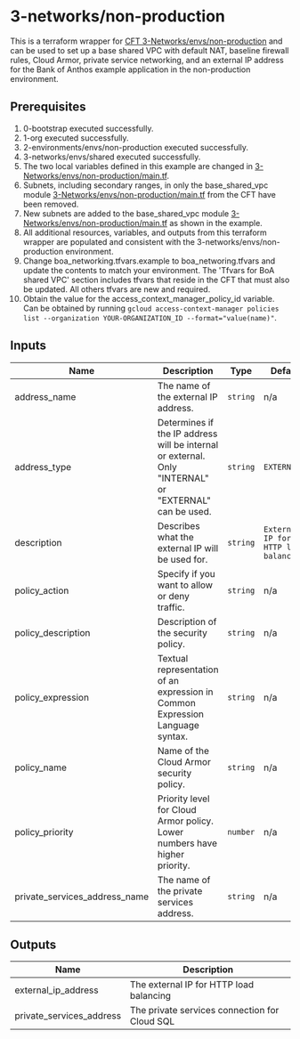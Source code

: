 # 3-networks/non-production

This is a terraform wrapper for [CFT 3-Networks/envs/non-production](https://github.com/terraform-google-modules/terraform-example-foundation/tree/master/3-networks/envs/non-production) and can be used to set up a base shared VPC with default NAT, baseline firewall rules, Cloud Armor, private service networking, and an external IP address for the Bank of Anthos example application in the non-production environment.

## Prerequisites

1. 0-bootstrap executed successfully.
1. 1-org executed successfully.
1. 2-environments/envs/non-production executed successfully.
1. 3-networks/envs/shared executed successfully.
1. The two local variables defined in this example are changed in [3-Networks/envs/non-production/main.tf](https://github.com/terraform-google-modules/terraform-example-foundation/blob/master/3-networks/envs/non-production/main.tf).
1. Subnets, including secondary ranges, in only the base_shared_vpc module [3-Networks/envs/non-production/main.tf](https://github.com/terraform-google-modules/terraform-example-foundation/blob/master/3-networks/envs/non-production/main.tf) from the CFT have been removed.
1. New subnets are added to the base_shared_vpc module [3-Networks/envs/non-production/main.tf](https://github.com/terraform-google-modules/terraform-example-foundation/blob/master/3-networks/envs/non-production/main.tf) as shown in the example.
1. All additional resources, variables, and outputs from this terraform wrapper are populated and consistent with the 3-networks/envs/non-production environment.
1. Change boa_networking.tfvars.example to boa_networing.tfvars and update the contents to match your environment. The 'Tfvars for BoA shared VPC' section includes tfvars that reside in the CFT that must also be updated.  All others tfvars are new and required.
1. Obtain the value for the access_context_manager_policy_id variable. Can be obtained by running `gcloud access-context-manager policies list --organization YOUR-ORGANIZATION_ID --format="value(name)"`.

<!-- BEGINNING OF PRE-COMMIT-TERRAFORM DOCS HOOK -->
## Inputs

| Name | Description | Type | Default | Required |
|------|-------------|------|---------|:--------:|
| address\_name | The name of the external IP address. | `string` | n/a | yes |
| address\_type | Determines if the IP address will be internal or external. Only "INTERNAL" or "EXTERNAL" can be used. | `string` | `EXTERNAL` | yes |
| description | Describes what the external IP will be used for. | `string` | `External IP for HTTP load balancing.` | no |
| policy\_action | Specify if you want to allow or deny traffic. | `string` | n/a | yes |
| policy\_description | Description of the security policy. | `string` | n/a | no |
| policy\_expression | Textual representation of an expression in Common Expression Language syntax. | `string` | n/a | yes |
| policy\_name | Name of the Cloud Armor security policy. | `string` | n/a | yes |
| policy\_priority | Priority level for Cloud Armor policy. Lower numbers have higher priority. | `number` | n/a | yes |
| private\_services\_address\_name | The name of the private services address. | `string` | n/a | yes |

## Outputs

| Name | Description |
|------|-------------|
| external\_ip\_address | The external IP for HTTP load balancing |
| private\_services\_address | The private services connection for Cloud SQL |

<!-- END OF PRE-COMMIT-TERRAFORM DOCS HOOK -->
